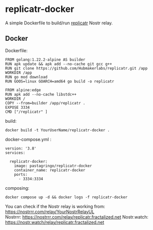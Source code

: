 # replicatr-docker
A simple Dockerfile to build/run [replicatr](https://github.com/Hubmakerlabs/replicatr) Nostr relay.  

## Docker
Dockerfile:
```
FROM golang:1.22.2-alpine AS builder
RUN apk update && apk add --no-cache git gcc g++
RUN git clone https://github.com/Hubmakerlabs/replicatr.git /app
WORKDIR /app 
RUN go mod download
RUN GOOS=linux GOARCH=amd64 go build -o replicatr

FROM alpine:edge
RUN apk add --no-cache libstdc++
WORKDIR /
COPY --from=builder /app/replicatr . 
EXPOSE 3334
CMD ["/replicatr" ]
```

build:
```
docker build -t YourUserName/replicatr-docker .
```

docker-compose.yml :
```
version: '3.8'
services:

  replicatr-docker:
    image: pastagringo/replicatr-docker
    container_name: replicatr-docker
    ports:
      - 3334:3334
```

composing:
```
docker compose up -d && docker logs -f replicatr-docker
```

You can check if the Nostr relay is working from: https://nostrrr.com/relay/YourNostrRelayUL  
Nostrrr: https://nostrrr.com/relay/replicatr.fractalized.net 
Nostr.watch: https://nostr.watch/relay/replicatr.fractalized.net